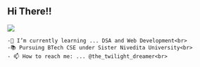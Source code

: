 <h2> Hi There!! </h2>
<p>
  <img src = "https://media0.giphy.com/media/LHZyixOnHwDDy/giphy.gif?cid=ecf05e47ggsbswd0m26fn00r26rokdvxsb1kqk2h2oxsnxdd&rid=giphy.gif&ct=g">
</p>

    -🌱 I’m currently learning ... DSA and Web Development<br>
    -📚 Pursuing BTech CSE under Sister Nivedita University<br>
    - 📫 How to reach me: ... @the_twilight_dreamer<br>
